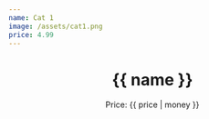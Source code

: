 ```yaml
---
name: Cat 1
image: /assets/cat1.png
price: 4.99
---
```


<header>
  <h1>{{ name }}</h1>
  <p>Price: {{ price | money }}</p>
</header>
